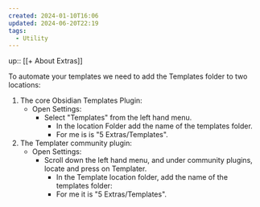 ```yaml
---
created: 2024-01-10T16:06
updated: 2024-06-20T22:19
tags:
  - Utility
---
```


up:: [[+ About Extras]]

To automate your templates we need to add the Templates folder to two locations:

 1. The core Obsidian Templates Plugin:
	 - Open Settings:
		 - Select "Templates" from the left hand menu.
			 - In the location Folder add the name of the templates folder.
			 - For me is is "5 Extras/Templates".
 2. The Templater community plugin:
	 - Open Settings:
		 - Scroll down the left hand menu, and under community plugins, locate and press on Templater.
			 - In the Template location folder, add the name of the templates folder:
			 - For me it is "5 Extras/Templates".

